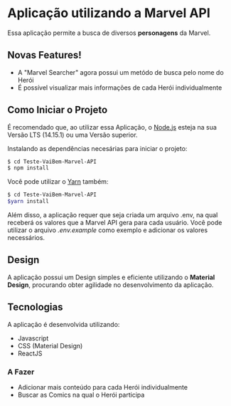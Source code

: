# Aplicação utilizando a Marvel API

Essa aplicação permite a busca de diversos **personagens** da Marvel.

## Novas Features!

- A "Marvel Searcher" agora possui um metódo de busca pelo nome do Herói
- É possível visualizar mais informações de cada Herói individualmente

## Como Iniciar o Projeto

É recomendado que, ao utilizar essa Aplicação, o [Node.js](https://nodejs.org/) esteja na sua Versão LTS (14.15.1) ou uma Versão superior.

Instalando as dependências necesárias para iniciar o projeto:
  ```sh
  $ cd Teste-VaiBem-Marvel-API
  $ npm install
  ```
  Você pode utilizar o [Yarn](https://yarnpkg.com) também:
  ```sh
  $ cd Teste-VaiBem-Marvel-API
  $yarn install
  ```

  Além disso, a aplicação requer que seja criada um arquivo .env, na qual receberá os valores que a Marvel API gera para cada usuário.
  Você pode utilizar o arquivo *.env.example* como exemplo e adicionar os valores necessários.

## Design

A aplicação possui um Design simples e eficiente utilizando o **Material Design**, procurando obter agilidade no desenvolvimento da aplicação.

## Tecnologias

A aplicação é desenvolvida utilizando:
  - Javascript
  - CSS (Material Design)
  - ReactJS

### A Fazer

- Adicionar mais conteúdo para cada Herói individualmente
- Buscar as Comics na qual o Herói participa
